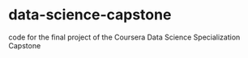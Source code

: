# data-science-capstone
code for the final project of the Coursera Data Science Specialization Capstone
